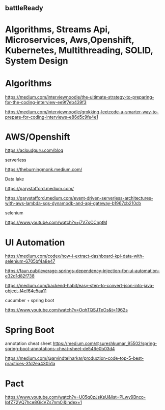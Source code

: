 ## battleReady
# Algorithms, Streams Api, Microservices, Aws,Openshift, Kubernetes, Multithreading, SOLID, System Design


# Algorithms

https://medium.com/interviewnoodle/the-ultimate-strategy-to-preparing-for-the-coding-interview-ee9f7eb439f3

https://medium.com/interviewnoodle/grokking-leetcode-a-smarter-way-to-prepare-for-coding-interviews-e86d5c9fe4e1

# AWS/Openshift

https://acloudguru.com/blog

serverless

https://theburningmonk.medium.com/

Data lake

https://garystafford.medium.com/

https://garystafford.medium.com/event-driven-serverless-architectures-with-aws-lambda-sqs-dynamodb-and-api-gateway-b1967cb210cb

selenium

https://www.youtube.com/watch?v=j7VZsCCnptM

# UI Automation

https://medium.com/codex/how-i-extract-dashboard-kpi-data-with-selenium-6705bf4a8e47

https://faun.pub/leverage-springs-dependency-injection-for-ui-automation-e32d1d82f738

https://medium.com/backend-habit/easy-step-to-convert-json-into-java-object-f4ef64e5aa11

cucumber + spring boot

https://www.youtube.com/watch?v=OqhTQSJTeOs&t=1962s


# Spring Boot

annotation cheat sheet
https://medium.com/@sureshkumar_95502/spring-spring-boot-annotations-cheat-sheet-de546e0b03d4

https://medium.com/@arvindtelharkar/production-code-top-5-best-practices-3fd2ea43051a

# Pact

https://www.youtube.com/watch?v=U05q0zJsKsU&list=PLwy9Bnco-IpfZ72VQ7hce8GicVZs7nm0i&index=1
